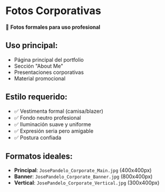 # Fotos Corporativas

📸 **Fotos formales para uso profesional**

## Uso principal:
- Página principal del portfolio
- Sección "About Me"
- Presentaciones corporativas
- Material promocional

## Estilo requerido:
- ✅ Vestimenta formal (camisa/blazer)
- ✅ Fondo neutro profesional
- ✅ Iluminación suave y uniforme
- ✅ Expresión seria pero amigable
- ✅ Postura confiada

## Formatos ideales:
- **Principal**: `JosePandelo_Corporate_Main.jpg` (400x400px)
- **Banner**: `JosePandelo_Corporate_Banner.jpg` (800x400px)
- **Vertical**: `JosePandelo_Corporate_Vertical.jpg` (300x400px)
